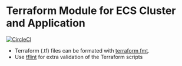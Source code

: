 # Terraform Module for ECS Cluster and Application

[![CircleCI](https://circleci.com/gh/brabete/terraform_ecs_module.svg?style=svg)](https://circleci.com/gh/brabete/terraform_ecs_module)


- Terraform (.tf) files can be formated with [terraform fmt](https://www.terraform.io/docs/commands/fmt.html).
- Use [tflint](https://github.com/wata727/tflint) for extra validation of the Terraform scripts
